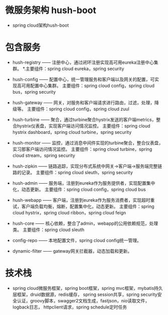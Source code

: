 # 微服务架构 hush-boot
* spring cloud架构hush-boot



# 包含服务
* hush-registry —— 注册中心，通过闭环注册实现高可用eureka注册中心集群。
    *.主要组件：spring cloud eureka，spring security
    
* hush-config —— 配置中心，统一管理服务和客户端以及网关的配置，可实现高可用配置中心集群。
    主要组件：spring cloud config，spring cloud bus，spring security
    
* hush-gateway —— 网关，对服务和客户端请求进行路由，过滤，处理，降级等。
    主要组件：spring cloud config，spring cloud zuul
    
* hush-turbine —— 聚合，通过turbine聚合hystrix发送的客户端metrics，整合hystrix仪表盘，实现客户端访问情况监控。
    主要组件：spring cloud hystrix dashboard，spring cloud turbine，spring security
    
* hush-monitor —— 监控，通过消息中间件实现的turbine聚合，整合仪表盘，实习那客户端访问情况监控。
    主要组件：spring cloud turbine，spring cloud stream，spring security
    
* hush-zipkin —— 链路追踪，实现分布式系统中网关->客户端->服务端完整链路的记录。
    主要组件：spring cloud sleuth，spring security
    
* hush-admin —— 服务端，注册到eureka作为服务提供者，实现配置集中化，动态更新。
    主要组件：spring cloud config，spring cloud bus
    
* hush-webapp —— 客户端，注册到eureka作为服务消费者，实现超时重试，客户端负载均衡，熔断，配置集中化，动态更新。
    主要组件：spring cloud hystrix，spring cloud ribbon，spring cloud feign
    
* hush-core —— 核心依赖，整合了admin，webapp的公用依赖规范，处理类。
    主要组件：spring cloud sleuth
    
* config-repo —— 本地配置文件，spring cloud config统一管理。

* dynamic-filter —— gateway网关拦截器，动态加载和更新。



# 技术栈
* spring cloud微服务框架，spring boot框架，spring mvc框架，mybatis持久层框架，druid数据源，redis缓存，
  spring session共享，spring security安全认证，groovy脚本，swagger2文档生成，fastjson，nio读取文件，logback日志，
  httpclient请求，spring schedule定时任务
